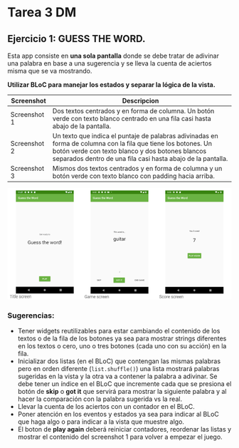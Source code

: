 # Tarea 3 DM

## Ejercicio 1: GUESS THE WORD.
Esta app consiste en **una sola pantalla** donde se debe tratar de adivinar una palabra en base a una sugerencia y se lleva la cuenta de aciertos misma que se va mostrando.

**Utilizar BLoC para manejar los estados y separar la lógica de la vista.**

| Screenshot | Descripcion |
| -------------- | ------------- |
| Screenshot 1 | Dos textos centrados y en forma de columna. Un botón verde con texto blanco centrado en una fila casi hasta abajo de la pantalla. |
| Screenshot 2 | Un texto que indica el puntaje de palabras adivinadas en forma de columna con la fila que tiene los botones. Un botón verde con texto blanco y dos botones blancos separados dentro de una fila casi hasta abajo de la pantalla. |
| Screenshot 3 | Mismos dos textos centrados y en forma de columna y un botón verde con texto blanco con padding hacia arriba. |

![ScreenShot](imageScreenshot.png)

### Sugerencias:
- Tener widgets reutilizables para estar cambiando el contenido de los textos o de la fila de los botones ya sea para mostrar strings diferentes en los textos o cero, uno o tres botones (cada uno con su acción) en la fila.
- Inicializar dos listas (en el BLoC) que contengan las mismas palabras pero en orden diferente (`list.shuffle()`) una lista mostrará palabras sugeridas en la vista y la otra va a contener la palabra a adivinar. Se debe tener un índice en el BLoC que incremente cada que se presiona el botón de **skip** o **got it** que servirá para mostrar la siguiente palabra y al hacer la comparación con la palabra sugerida vs la real.
- Llevar la cuenta de los aciertos con un contador en el BLoC.
- Poner atención en los eventos y estados ya sea para indicar al BLoC que haga algo o para indicar a la vista que muestre algo.
- El boton de **play again** deberá reiniciar contadores, reordenar las listas y mostrar el contenido del screenshot 1 para volver a empezar el juego.


